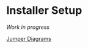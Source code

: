 # Installer Setup

*Work in progress*

[Jumper Diagrams](../assets/motor-shield-pin-mappings.pdf)



